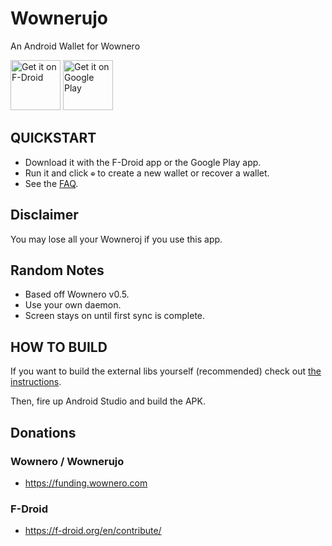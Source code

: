 # Wownerujo
An Android Wallet for Wownero

[<img src="https://f-droid.org/badge/get-it-on.png"
      alt="Get it on F-Droid"
      height="80">](https://f-droid.org/packages/com.wownero.wownerujo/)
<a href='https://play.google.com/store/apps/details?id=com.wownero.wownerujo'><img alt='Get it on Google Play' src='https://play.google.com/intl/en_us/badges/images/generic/en_badge_web_generic.png' height='80'/></a>

## QUICKSTART
- Download it with the F-Droid app or the Google Play app.
- Run it and click `⊕` to create a new wallet or recover a wallet.
- See the [FAQ](doc/FAQ.md).

## Disclaimer
You may lose all your Wowneroj if you use this app.

## Random Notes
- Based off Wownero v0.5.
- Use your own daemon.
- Screen stays on until first sync is complete.

## HOW TO BUILD

If you want to build the external libs yourself (recommended) check out [the instructions](doc/BUILDING-external-libs.md).

Then, fire up Android Studio and build the APK.

## Donations

### Wownero / Wownerujo

- <https://funding.wownero.com>

### F-Droid

- <https://f-droid.org/en/contribute/>


[beta channel]:https://play.google.com/apps/testing/com.wownero.wownerujo/join
